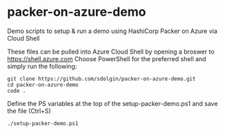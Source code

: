 # packer-on-azure-demo
Demo scripts to setup &amp; run a demo using HashiCorp Packer on Azure via Cloud Shell

These files can be pulled into Azure Cloud Shell by opening a broswer to https://shell.azure.com
Choose PowerShell for the preferred shell and simply run the following:

```
git clone https://github.com/sdolgin/packer-on-azure-demo.git
cd packer-on-azure-demo
code .
```

Define the PS variables at the top of the setup-packer-demo.ps1 and save the file (Ctrl+S) 

```
./setup-packer-demo.ps1
```

